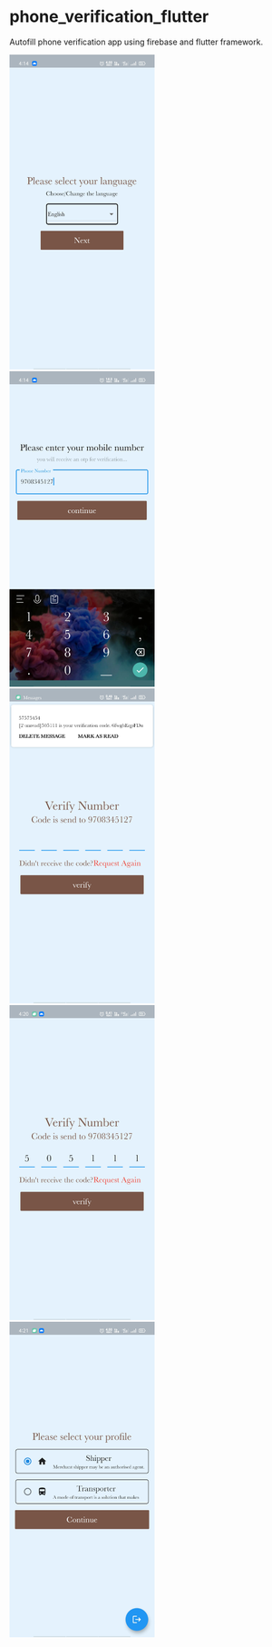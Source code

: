 <h1>phone_verification_flutter</h1>

Autofill phone verification app using firebase and flutter framework.

<div>
<img src="screenshots/pic1.jpg" width=256 style="display:inline-block"/>
<img src="screenshots/pic2.jpg" width=256 style="display:inline-block"/>
<img src="screenshots/pic3.jpg" width=256 style="display:inline-block"/>
</div>
<div>
<img src="screenshots/pic4.jpg" width=256 style="display:inline-block"/>
<img src="screenshots/pic5.jpg" width=256 style="display:inline-block"/>

</div>
